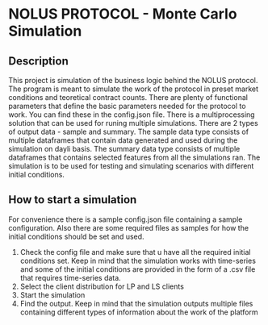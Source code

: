# NOLUS PROTOCOL - Monte Carlo Simulation

## Description
  This project is simulation of the business logic behind the NOLUS protocol. The program is meant to simulate the work of the protocol in preset market conditions and teoretical contract counts. There are plenty of functional parameters that define the basic parameters needed for the protocol to work. You can find these in the config.json file. There is a multiprocessing solution that can be used for runing multiple simulations. There are 2 types of output data - sample and summary. The sample data type consists of multiple dataframes that contain data generated and used during the simulation on dayli basis. The summary data type consists of multiple dataframes that contains selected features from all the simulations ran. The simulation is to be used for testing and simulating scenarios with different initial conditions. 

## How to start a simulation
  For convenience there is a sample config.json file containing a sample configuration. Also there are some required files as samples for how the initial conditions should be set and used.

1. Check the config file and make sure that u have all the required initial conditions set. Keep in mind that the simulation works with time-series and some of the initial conditions are provided in the form of a .csv file that requires time-series data.
2. Select the client distribution for LP and LS clients
3. Start the simulation
4. Find the output. Keep in mind that the simulation outputs multiple files containing different types of information about the work of the platform
